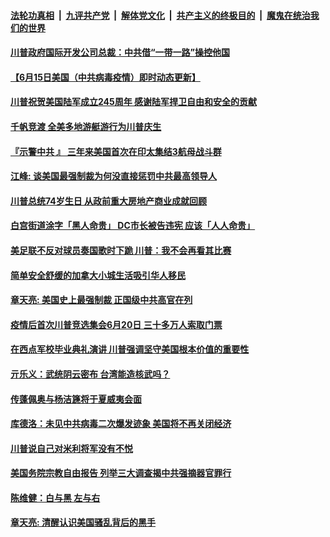 ####  [法轮功真相](../../../../basic/blob/master/README.md?t=06160231) &nbsp;|&nbsp; [九评共产党](../../../../9ping.md/blob/master/README.md?t=06160231) &nbsp;|&nbsp; [解体党文化](../../../../jtdwh.md/blob/master/README.md?t=06160231)  &nbsp;|&nbsp; [共产主义的终极目的](../../../../gczydzjmd.md/blob/master/README.md?t=06160231) &nbsp;|&nbsp; [魔鬼在统治我们的世界](../../../../mgztzwmdsj.md/blob/master/README.md?t=06160231) 

#### [川普政府国际开发公司总裁：中共借“一带一路”操控他国](../pages/soh6/390574.md?t=06160231) 
#### [【6月15日美国（中共病毒疫情）即时动态更新】](../pages/soh6/390487.md?t=06160231) 
#### [川普祝贺美国陆军成立245周年 感谢陆军捍卫自由和安全的贡献](../pages/soh6/390412.md?t=06160231) 
#### [千帆竞渡 全美多地游艇游行为川普庆生 ](../pages/soh6/390322.md?t=06160231) 
#### [『示警中共 』 三年来美国首次在印太集结3航母战斗群  ](../pages/soh6/390286.md?t=06160231) 
#### [江峰: 谈美国最强制裁为何没直接惩罚中共最高领导人](../pages/soh6/390310.md?t=06160231) 
#### [川普总统74岁生日 从政前重大房地产商业成就回顾](../pages/soh6/390292.md?t=06160231) 
#### [白宫街道涂字「黑人命贵」 DC市长被告违宪  应该「人人命贵」](../pages/soh6/390277.md?t=06160231) 
#### [美足联不反对球员奏国歌时下跪 川普：我不会再看其比赛](../pages/soh6/390271.md?t=06160231) 
#### [简单安全舒缓的加拿大小城生活吸引华人移民](../pages/soh6/390061.md?t=06160231) 
#### [章天亮: 美国史上最强制裁 正国级中共高官在列](../pages/soh6/390031.md?t=06160231) 
#### [疫情后首次川普竞选集会6月20日 三十多万人索取门票](../pages/soh6/390028.md?t=06160231) 
#### [在西点军校毕业典礼演讲 川普强调坚守美国根本价值的重要性](../pages/soh6/389986.md?t=06160231) 
#### [亓乐义：武统阴云密布 台湾能造核武吗？](../pages/soh6/389977.md?t=06160231) 
#### [传蓬佩奥与杨洁篪将于夏威夷会面](../pages/soh6/389920.md?t=06160231) 
#### [库德洛：未见中共病毒二次爆发迹象 美国将不再关闭经济](../pages/soh6/389848.md?t=06160231) 
#### [川普说自己对米利将军没有不悦 ](../pages/soh6/389782.md?t=06160231) 
#### [美国务院宗教自由报告 列举三大调查揭中共强摘器官罪行](../pages/soh6/389737.md?t=06160231) 
#### [陈维健：白与黑  左与右](../pages/soh6/389740.md?t=06160231) 
#### [章天亮: 清醒认识美国骚乱背后的黑手](../pages/soh6/389725.md?t=06160231) 
